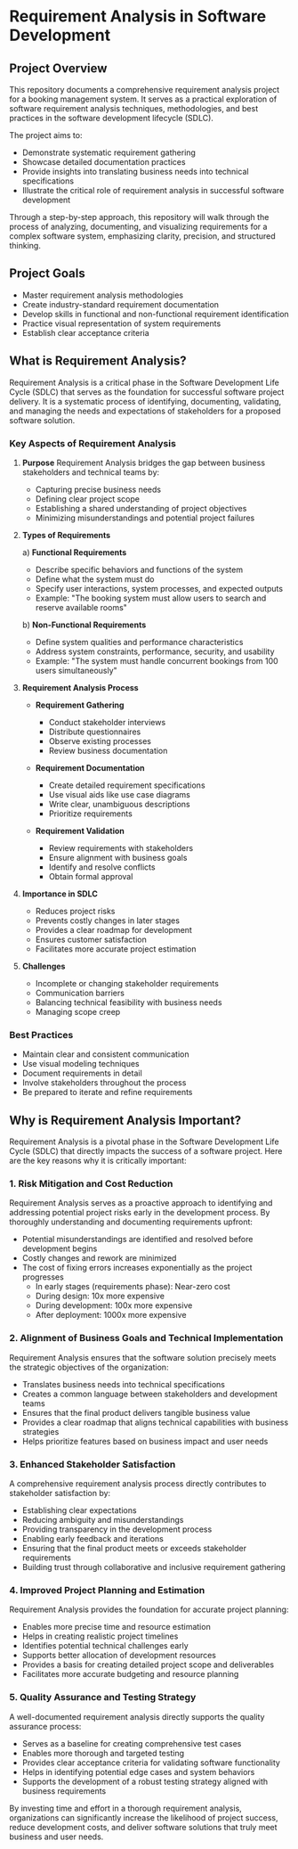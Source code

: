 # Requirement Analysis in Software Development

## Project Overview

This repository documents a comprehensive requirement analysis project for a booking management system. It serves as a practical exploration of software requirement analysis techniques, methodologies, and best practices in the software development lifecycle (SDLC).

The project aims to:
- Demonstrate systematic requirement gathering
- Showcase detailed documentation practices
- Provide insights into translating business needs into technical specifications
- Illustrate the critical role of requirement analysis in successful software development

Through a step-by-step approach, this repository will walk through the process of analyzing, documenting, and visualizing requirements for a complex software system, emphasizing clarity, precision, and structured thinking.

## Project Goals

- Master requirement analysis methodologies
- Create industry-standard requirement documentation
- Develop skills in functional and non-functional requirement identification
- Practice visual representation of system requirements
- Establish clear acceptance criteria

## What is Requirement Analysis?

Requirement Analysis is a critical phase in the Software Development Life Cycle (SDLC) that serves as the foundation for successful software project delivery. It is a systematic process of identifying, documenting, validating, and managing the needs and expectations of stakeholders for a proposed software solution.

### Key Aspects of Requirement Analysis

1. **Purpose**
   Requirement Analysis bridges the gap between business stakeholders and technical teams by:
   - Capturing precise business needs
   - Defining clear project scope
   - Establishing a shared understanding of project objectives
   - Minimizing misunderstandings and potential project failures

2. **Types of Requirements**

   a) **Functional Requirements**
   - Describe specific behaviors and functions of the system
   - Define what the system must do
   - Specify user interactions, system processes, and expected outputs
   - Example: "The booking system must allow users to search and reserve available rooms"

   b) **Non-Functional Requirements**
   - Define system qualities and performance characteristics
   - Address system constraints, performance, security, and usability
   - Example: "The system must handle concurrent bookings from 100 users simultaneously"

3. **Requirement Analysis Process**

   - **Requirement Gathering**
     - Conduct stakeholder interviews
     - Distribute questionnaires
     - Observe existing processes
     - Review business documentation

   - **Requirement Documentation**
     - Create detailed requirement specifications
     - Use visual aids like use case diagrams
     - Write clear, unambiguous descriptions
     - Prioritize requirements

   - **Requirement Validation**
     - Review requirements with stakeholders
     - Ensure alignment with business goals
     - Identify and resolve conflicts
     - Obtain formal approval

4. **Importance in SDLC**
   - Reduces project risks
   - Prevents costly changes in later stages
   - Provides a clear roadmap for development
   - Ensures customer satisfaction
   - Facilitates more accurate project estimation

5. **Challenges**
   - Incomplete or changing stakeholder requirements
   - Communication barriers
   - Balancing technical feasibility with business needs
   - Managing scope creep

### Best Practices

- Maintain clear and consistent communication
- Use visual modeling techniques
- Document requirements in detail
- Involve stakeholders throughout the process
- Be prepared to iterate and refine requirements


## Why is Requirement Analysis Important?

Requirement Analysis is a pivotal phase in the Software Development Life Cycle (SDLC) that directly impacts the success of a software project. Here are the key reasons why it is critically important:

### 1. Risk Mitigation and Cost Reduction

Requirement Analysis serves as a proactive approach to identifying and addressing potential project risks early in the development process. By thoroughly understanding and documenting requirements upfront:
- Potential misunderstandings are identified and resolved before development begins
- Costly changes and rework are minimized
- The cost of fixing errors increases exponentially as the project progresses
  - In early stages (requirements phase): Near-zero cost
  - During design: 10x more expensive
  - During development: 100x more expensive
  - After deployment: 1000x more expensive

### 2. Alignment of Business Goals and Technical Implementation

Requirement Analysis ensures that the software solution precisely meets the strategic objectives of the organization:
- Translates business needs into technical specifications
- Creates a common language between stakeholders and development teams
- Ensures that the final product delivers tangible business value
- Provides a clear roadmap that aligns technical capabilities with business strategies
- Helps prioritize features based on business impact and user needs

### 3. Enhanced Stakeholder Satisfaction

A comprehensive requirement analysis process directly contributes to stakeholder satisfaction by:
- Establishing clear expectations
- Reducing ambiguity and misunderstandings
- Providing transparency in the development process
- Enabling early feedback and iterations
- Ensuring that the final product meets or exceeds stakeholder requirements
- Building trust through collaborative and inclusive requirement gathering

### 4. Improved Project Planning and Estimation

Requirement Analysis provides the foundation for accurate project planning:
- Enables more precise time and resource estimation
- Helps in creating realistic project timelines
- Identifies potential technical challenges early
- Supports better allocation of development resources
- Provides a basis for creating detailed project scope and deliverables
- Facilitates more accurate budgeting and resource planning

### 5. Quality Assurance and Testing Strategy

A well-documented requirement analysis directly supports the quality assurance process:
- Serves as a baseline for creating comprehensive test cases
- Enables more thorough and targeted testing
- Provides clear acceptance criteria for validating software functionality
- Helps in identifying potential edge cases and system behaviors
- Supports the development of a robust testing strategy aligned with business requirements

By investing time and effort in a thorough requirement analysis, organizations can significantly increase the likelihood of project success, reduce development costs, and deliver software solutions that truly meet business and user needs.